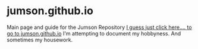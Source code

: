 # jumson.github.io
Main page and guide for the Jumson Repository
[I guess just click here.... to go to jumson.github.io](https://jumson.github.io/)
I'm attempting to document my hobbyness. And sometimes my housework.
